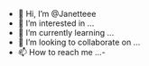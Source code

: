- 👋 Hi, I’m @Janetteee
- 👀 I’m interested in ...
- 🌱 I’m currently learning ...
- 💞️ I’m looking to collaborate on ...
- 📫 How to reach me ...-

<!---
Janetteee/Janetteee is a ✨ special ✨ repository because its `README.md` (this file) appears on your GitHub profile.
You can click the Preview link to take a look at your changes.
--->
